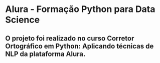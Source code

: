 # Alura  - Formação Python para Data Science 
## O projeto foi realizado no curso Corretor Ortográfico em Python: Aplicando técnicas de NLP da plataforma Alura.
